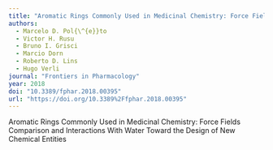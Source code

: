 ```yaml
---
title: "Aromatic Rings Commonly Used in Medicinal Chemistry: Force Fields Comparison and Interactions With Water Toward the Design of New Chemical Entities"
authors:
  - Marcelo D. Pol{\^{e}}to
  - Victor H. Rusu
  - Bruno I. Grisci
  - Marcio Dorn
  - Roberto D. Lins
  - Hugo Verli
journal: "Frontiers in Pharmacology"
year: 2018
doi: "10.3389/fphar.2018.00395"
url: "https://doi.org/10.3389%2Ffphar.2018.00395"
---
```


Aromatic Rings Commonly Used in Medicinal Chemistry: Force Fields Comparison and Interactions With Water Toward the Design of New Chemical Entities
